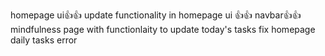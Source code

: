 homepage ui👍👍
update functionality in homepage ui 👍👍
navbar👍👍
mindfulness page with functionlaity to update today's tasks
fix homepage daily tasks error